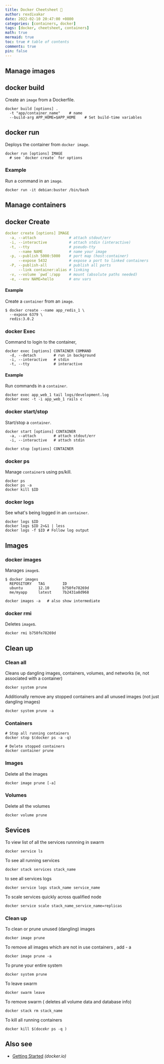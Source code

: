 ```yaml
---
title: Docker Cheetsheet 🐳
author: rexdivakar
date: 2022-02-10 20:47:00 +0800
categories: [containers, docker]
tags: [docker, cheetsheet, containers]
math: true
mermaid: true
toc: true # table of contents
comments: true
pin: false
---
```



Manage images
-------------

## docker build

Create an `image` from a Dockerfile.

```shell
docker build [options] .
  -t "app/container_name"    # name
  --build-arg APP_HOME=$APP_HOME    # Set build-time variables
```

## docker run

Deploys the container from `docker image`.

```shell
docker run [options] IMAGE
  # see `docker create` for options
```

### Example

Run a command in an `image`.

```shell
docker run -it debian:buster /bin/bash
```

Manage containers
-----------------

## docker Create

```yml
docker create [options] IMAGE
  -a, --attach               # attach stdout/err
  -i, --interactive          # attach stdin (interactive)
  -t, --tty                  # pseudo-tty
      --name NAME            # name your image
  -p, --publish 5000:5000    # port map (host:container)
      --expose 5432          # expose a port to linked containers
  -P, --publish-all          # publish all ports
      --link container:alias # linking
  -v, --volume `pwd`:/app    # mount (absolute paths needed)
  -e, --env NAME=hello       # env vars
```

#### Example

Create a `container` from an `image`.

```shell
$ docker create --name app_redis_1 \
  --expose 6379 \
  redis:3.0.2
```

### docker Exec

Command to login to the container,

```shell
docker exec [options] CONTAINER COMMAND
  -d, --detach        # run in background
  -i, --interactive   # stdin
  -t, --tty           # interactive
```

#### Example

Run commands in a `container`.

```shell
docker exec app_web_1 tail logs/development.log
docker exec -t -i app_web_1 rails c
```

### docker start/stop

Start/stop a `container`.

```shell
docker start [options] CONTAINER
  -a, --attach        # attach stdout/err
  -i, --interactive   # attach stdin

docker stop [options] CONTAINER
```

### docker ps

Manage `container`s using ps/kill.

```shell
docker ps
docker ps -a
docker kill $ID
```

### docker logs

See what's being logged in an `container`.

```shell
docker logs $ID
docker logs $ID 2>&1 | less
docker logs -f $ID # Follow log output
```

Images
------

### docker images

Manages `image`s.

```shell
$ docker images
  REPOSITORY   TAG        ID
  ubuntu       12.10      b750fe78269d
  me/myapp     latest     7b2431a8d968
```

```shell
docker images -a   # also show intermediate
```

### docker rmi

Deletes `image`s.

```shell
docker rmi b750fe78269d
```

## Clean up

### Clean all

Cleans up dangling images, containers, volumes, and networks (ie, not associated with a container)

```shell
docker system prune
```

Additionally remove any stopped containers and all unused images (not just dangling images)

```shell
docker system prune -a
```

### Containers

```shell
# Stop all running containers
docker stop $(docker ps -a -q)

# Delete stopped containers
docker container prune
```

### Images

Delete all the images

```shell
docker image prune [-a]
```

### Volumes

Delete all the volumes

```shell
docker volume prune
```

## Sevices

To view list of all the services runnning in swarm

```shell
docker service ls 

```

To see all running services

```shell
docker stack services stack_name
```

to see all services logs

```shell
docker service logs stack_name service_name 
```

To scale services quickly across qualified node

```shell
docker service scale stack_name_service_name=replicas
```

### Clean up

To clean or prune unused (dangling) images

```shell
docker image prune 
```

To remove all images which are not in use containers , add - a

```shell
docker image prune -a 
```

To prune your entire system

```shell
docker system prune 
```

To leave swarm

```shell
docker swarm leave  
```

To remove swarm ( deletes all volume data and database info)

```shell
docker stack rm stack_name  
```

To kill all running containers

```shell
docker kill $(docekr ps -q ) 
```

Also see
--------

* [Getting Started](http://www.docker.io/gettingstarted/) _(docker.io)_
